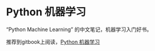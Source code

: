 # Python 机器学习 

“Python Machine Learning” 的中文笔记，机器学习入门好书。

推荐到gitbook上阅读，[Python 机器学习](https://ljalphabeta.gitbooks.io/python-/content/)


